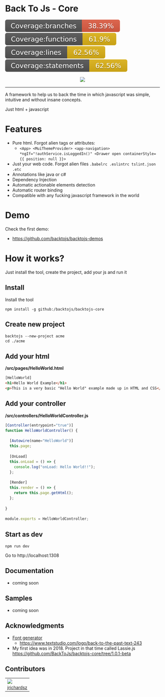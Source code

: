 # Back To Js - Core

<p float="left">
  <img src="./coverage/branches.svg">
  <img src="./coverage/functions.svg">
  <img src="./coverage/lines.svg">
  <img src="./coverage/statements.svg">
</p>

<p align="center">
  <img src="https://github.com/user-attachments/assets/f99e634f-bbaa-4a48-9fbf-be56246045c5" >  
</p>


---

A framework to help us to back the time in which javascript was simple, intuitive and without insane concepts.

Just html + javascript

# Features

- Pure html. Forgot alien tags or attributes:
  - `<App> <MuiThemeProvider> <app-navigation> *ngIf="!authService.isLoggedIn()" <Drawer open containerStyle={{ position: null }}>`
- Just your web code. Forgot alien files `.babelrc .eslintrc tslint.json .etc`
- Annotations like java or c#
- Dependency Injection
- Automatic actionable elements detection
- Automatic router binding
- Compatible with any fucking javascript framework in the world

# Demo

Check the first demo:

- https://github.com/backtojs/backtojs-demos

# How it works?

Just install the tool, create the project, add your js and run it

## Install

Install the tool

```
npm install -g github:/backtojs/backtojs-core
```

## Create new project

```
backtojs --new-project acme
cd ./acme
```

## Add your html

**/src/pages/HelloWorld.html**
```html
[HelloWorld]
<h1>Hello World Example</h1>
<p>This is a very basic "Hello World" example made up in HTML and CSS</p>
```

## Add your controller

**/src/controllers/HelloWorldController.js**

```js
[Controller(entrypoint="true")]
function HelloWorldController() {

  [Autowire(name="HelloWorld")]
  this.page;

  [OnLoad]
  this.onLoad = () => {
    console.log("onLoad: Hello World!!");
  };

  [Render]
  this.render = () => {
    return this.page.getHtml();
  };

}

module.exports = HelloWorldController;
```

## Start as dev

```
npm run dev
```

Go to http://localhost:1308

## Documentation

- coming soon

## Samples

- coming soon

## Acknowledgments

- <a href="https://www.textstudio.com/">Font generator</a>
  - https://www.textstudio.com/logo/back-to-the-past-text-243
- My first idea was in 2018. Project in that time called Lassie.js https://github.com/BackToJs/backtojs-core/tree/1.0.1-beta

## Contributors

<table>
  <tbody>
    <td>
      <img src="https://avatars0.githubusercontent.com/u/3322836?s=460&v=4" width="100px;"/>
      <br />
      <label><a href="http://jrichardsz.github.io/">jrichardsz</a></label>
      <br />
    </td>    
  </tbody>
</table>
